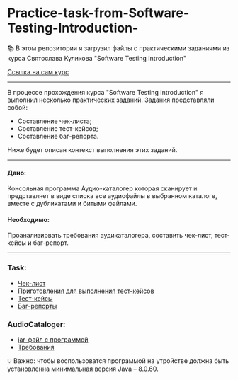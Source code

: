 # Practice-task-from-Software-Testing-Introduction-
📚 В этом репозитории я загрузил файлы с практическими заданиями из курса Святослава Куликова "Software Testing Introduction"

<a href="http://svyatoslav.biz/urls/stc_online/">Ссылка на сам курс </a>
____
В процессе прохождения курса "Software Testing Introduction" я выполнил несколько практических заданий. 
Задания представляли собой:
* Составление чек-листа;
* Составление тест-кейсов;
* Составление баг-репорта.

Ниже будет описан контекст выполнения этих заданий.
____

#### Дано:
Консольная программа Аудио-каталогер которая сканирует и представляет в виде списка все аудиофайлы в выбранном каталоге, вместе с дубликатами и битыми файлами.

#### Необходимо:
Проанализирвать требования аудикаталогера, составить чек-лист, тест-кейсы и баг-репорт.  

___

### Task:
* <a href="https://github.com/Tolstoluckiy/Practice-task-from-Software-Testing-Introduction-/blob/main/Check%20List.pdf"> Чек-лист </a>
* <a href="https://github.com/Tolstoluckiy/Practice-task-from-Software-Testing-Introduction-/blob/main/Preparations.pdf"> Приготовления для выполнения тест-кейсов </a>
* <a href="https://github.com/Tolstoluckiy/Practice-task-from-Software-Testing-Introduction-/blob/main/Test-suit.pdf"> Тест-кейсы </a>
* <a href="https://github.com/Tolstoluckiy/Practice-task-from-Software-Testing-Introduction-/blob/main/Defect%20Report.pdf"> Баг-репорты </a>

### AudioCataloger: 
* <a href="https://github.com/Tolstoluckiy/Practice-task-from-Software-Testing-Introduction-/blob/main/AudioCataloger.jar"> jar-файл с программой </a>
* <a href="https://github.com/Tolstoluckiy/Practice-task-from-Software-Testing-Introduction-/blob/main/Audio_Cataloger_Requirements.pdf"> Требования </a>

💡 Важно: чтобы воспользоватся программой на утройстве должна быть установленна минимальная версия Java – 8.0.60.
